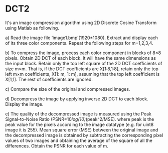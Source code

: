 # DCT2
It's an image compression algorithm using 2D Discrete Cosine Transform using Matlab as following.


a) Read the image file ‘image1.bmp’(1920*1080). Extract and display each of its three color components.
Repeat the following steps for m=1,2,3,4.

b) To compress the image, process each color component in blocks of 8×8 pixels. Obtain 2D
DCT of each block. It will have the same dimensions as the input block. Retain only the top
left square of the 2D DCT coefficients of size m×m. That is, if the DCT coefficients are
X[1:8,1:8], retain only the top left m×m coefficients, X[1: m, 1: m], assuming that the top
left coefficient is X[1,1]. The rest of coefficients are ignored.

c) Compare the size of the original and compressed images.

d) Decompress the image by applying inverse 2D DCT to each block. Display the image.

e) The quality of the decompressed image is measured using the Peak Signal-to-Noise Ratio
(PSNR=10*log(10)*(peak^2/MSE).
where peak is the peak value for the pixels according to the image datatype (e.g. for uint8
image it is 255). Mean square error (MSE) between the original image and the decompressed
image is obtained by subtracting the corresponding pixel values of two images and obtaining
the average of the square of all the differences. Obtain the PSNR for each value of m.
